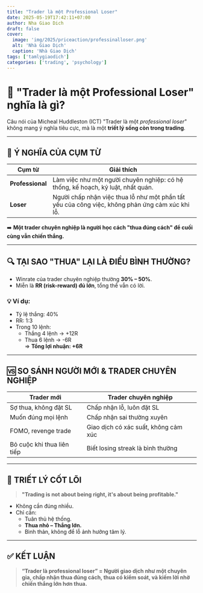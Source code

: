 ```yaml
---
title: "Trader là một Professional Loser"
date: 2025-05-19T17:42:11+07:00
author: Nha Giao Dich
draft: false
cover:
  image: 'img/2025/priceaction/professinalloser.png'
  alt: 'Nhà Giao Dịch'
  caption: 'Nhà Giao Dịch'
tags: ['tamlygiaodich']
categories: ['trading', 'psychology']
---
```


# 🎯 "Trader là một Professional Loser" nghĩa là gì?

Câu nói của Micheal Huddleston (ICT) "Trader là một *professional loser*" không mang ý nghĩa tiêu cực, mà là một **triết lý sống còn trong trading**.

---

## 📌 Ý NGHĨA CỦA CỤM TỪ

| Cụm từ           | Giải thích |
|------------------|------------|
| **Professional** | Làm việc như một người chuyên nghiệp: có hệ thống, kế hoạch, kỷ luật, nhất quán. |
| **Loser**        | Người chấp nhận việc thua lỗ như một phần tất yếu của công việc, không phản ứng cảm xúc khi lỗ. |

➡️ **Một trader chuyên nghiệp là người học cách "thua đúng cách" để cuối cùng vẫn chiến thắng.**

---

## 🔍 TẠI SAO "THUA" LẠI LÀ ĐIỀU BÌNH THƯỜNG?

- Winrate của trader chuyên nghiệp thường **30% – 50%**.
- Miễn là **RR (risk-reward) đủ lớn**, tổng thể vẫn có lời.

### 💡 Ví dụ:

- Tỷ lệ thắng: 40%
- RR: 1:3
- Trong 10 lệnh:
  - Thắng 4 lệnh → +12R
  - Thua 6 lệnh → -6R  
  => **Tổng lợi nhuận: +6R**

---

## 🆚 SO SÁNH NGƯỜI MỚI & TRADER CHUYÊN NGHIỆP

| Trader mới                      | Trader chuyên nghiệp                     |
|--------------------------------|-------------------------------------------|
| Sợ thua, không đặt SL          | Chấp nhận lỗ, luôn đặt SL                 |
| Muốn đúng mọi lệnh             | Chấp nhận sai thường xuyên               |
| FOMO, revenge trade            | Giao dịch có xác suất, không cảm xúc     |
| Bỏ cuộc khi thua liên tiếp     | Biết losing streak là bình thường        |

---

## 🧠 TRIẾT LÝ CỐT LÕI

> **"Trading is not about being right, it's about being profitable."**

- Không cần đúng nhiều.
- Chỉ cần:
  - Tuân thủ hệ thống.
  - **Thua nhỏ – Thắng lớn.**
  - Bình thản, không để lỗ ảnh hưởng tâm lý.

---

## ✅ KẾT LUẬN

> **“Trader là professional loser” = Người giao dịch như một chuyên gia, chấp nhận thua đúng cách, thua có kiểm soát, và kiếm lời nhờ chiến thắng lớn hơn thua.**

